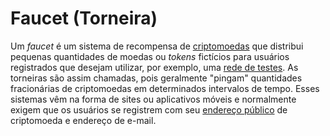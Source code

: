 # Faucet (Torneira)

Um _faucet_ é um sistema de recompensa de [criptomoedas](Criptomoedas.md) que distribui pequenas quantidades de moedas ou _tokens_ fictícios para usuários registrados que desejam utilizar, por exemplo, uma [rede de testes](Testnet.md). As torneiras são assim chamadas, pois geralmente "pingam" quantidades fracionárias de criptomoedas em determinados intervalos de tempo. Esses sistemas vêm na forma de sites ou aplicativos móveis e normalmente exigem que os usuários se registrem com seu [endereço público](Chave%20P%C3%BAblica.md) de criptomoeda e endereço de e-mail.
